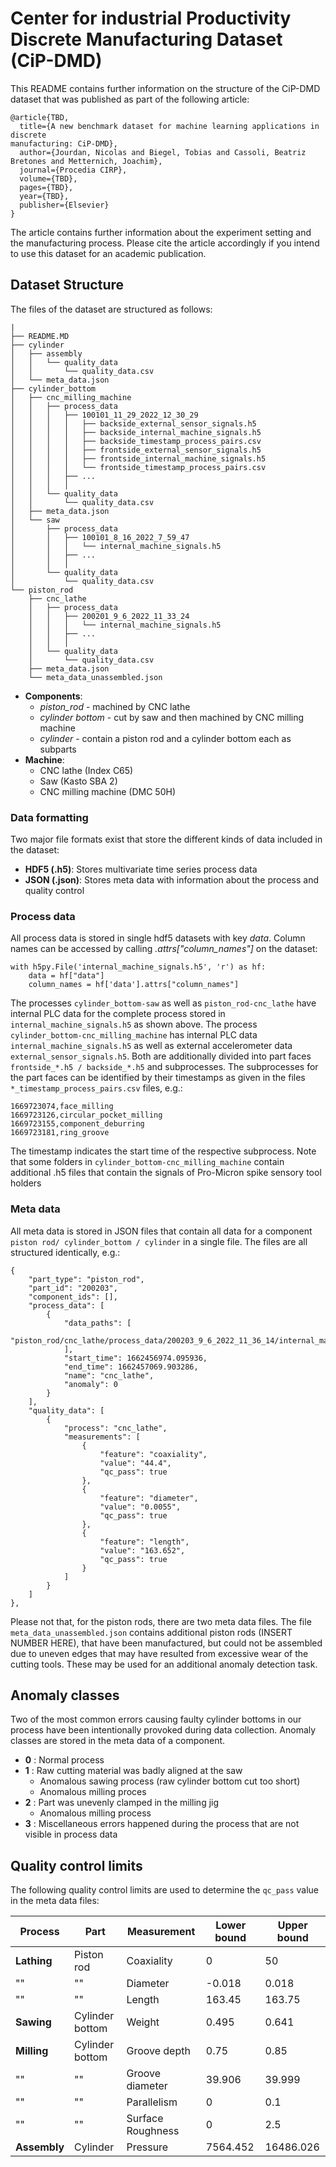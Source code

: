 # Center for industrial Productivity Discrete Manufacturing Dataset (CiP-DMD)
This README contains further information on the structure of the CiP-DMD dataset that 
was published as part of the following article:

```
@article{TBD,
  title={A new benchmark dataset for machine learning applications in discrete
manufacturing: CiP-DMD},
  author={Jourdan, Nicolas and Biegel, Tobias and Cassoli, Beatriz Bretones and Metternich, Joachim},
  journal={Procedia CIRP},
  volume={TBD},
  pages={TBD},
  year={TBD},
  publisher={Elsevier}
}
```
The article contains further information about the experiment setting and the manufacturing process.
Please cite the article accordingly if you intend to use this dataset for an academic publication.

## Dataset Structure
The files of the dataset are structured as follows:
```
|
├── README.MD
├── cylinder
│   ├── assembly
│   │   └── quality_data
│   │       └── quality_data.csv
│   └── meta_data.json
├── cylinder_bottom
│   ├── cnc_milling_machine
│   │   ├── process_data
│   │   │   ├── 100101_11_29_2022_12_30_29
│   │   │   │   ├── backside_external_sensor_signals.h5
│   │   │   │   ├── backside_internal_machine_signals.h5
│   │   │   │   ├── backside_timestamp_process_pairs.csv
│   │   │   │   ├── frontside_external_sensor_signals.h5
│   │   │   │   ├── frontside_internal_machine_signals.h5
│   │   │   │   └── frontside_timestamp_process_pairs.csv
│   │   │   ├── ...
│   │   │   │
│   │   └── quality_data
│   │       └── quality_data.csv
│   ├── meta_data.json
│   └── saw
│       ├── process_data
│       │   ├── 100101_8_16_2022_7_59_47
│       │   │   └── internal_machine_signals.h5
│       │   ├── ...
│       │   │
│       └── quality_data
│           └── quality_data.csv
└── piston_rod
    ├── cnc_lathe
    │   ├── process_data
    │   │   ├── 200201_9_6_2022_11_33_24
    │   │   │   └── internal_machine_signals.h5
    │   │   ├── ...
    │   │   │	    
    │   └── quality_data
    │       └── quality_data.csv
    ├── meta_data.json
    └── meta_data_unassembled.json
```

- **Components**:
    - *piston_rod* - machined by CNC lathe
    - *cylinder bottom* - cut by saw and then machined by CNC milling machine
    - *cylinder* -  contain a piston rod and a cylinder bottom each as subparts
- **Machine**:
    - CNC lathe (Index C65)
    - Saw (Kasto SBA 2)
    - CNC milling machine (DMC 50H)

### Data formatting
Two major file formats exist that store the different kinds of data included in the dataset:

- **HDF5 (.h5)**: Stores multivariate time series process data
- **JSON (.json)**: Stores meta data with information about the process and quality control

### Process data

All process data is stored in single hdf5 datasets with key *data*. Column names can be accessed by calling *.attrs["column_names"]* on the dataset:

	with h5py.File('internal_machine_signals.h5', 'r') as hf:
		data = hf["data"]
		column_names = hf['data'].attrs["column_names"]

The processes `cylinder_bottom-saw` as well as `piston_rod-cnc_lathe` have internal PLC data for the complete process stored in `internal_machine_signals.h5` as shown above. The process `cylinder_bottom-cnc_milling_machine` has internal PLC data `internal_machine_signals.h5` as
well as external accelerometer data `external_sensor_signals.h5`. Both are additionally divided into part faces `frontside_*.h5 / backside_*.h5` and subprocesses.
The subprocesses for the part faces can be identified by their timestamps as given in the files `*_timestamp_process_pairs.csv` files, e.g.:

    1669723074,face_milling
    1669723126,circular_pocket_milling
    1669723155,component_deburring
    1669723181,ring_groove

The timestamp indicates the start time of the respective subprocess. Note that some folders in `cylinder_bottom-cnc_milling_machine` contain additional .h5 files that contain the signals of Pro-Micron spike sensory tool
holders 

### Meta data

All meta data is stored in JSON files that contain all data for a component `piston rod/ cylinder_bottom / cylinder` in a single file. The files are all structured identically, e.g.:

    {
        "part_type": "piston_rod",
        "part_id": "200203",
        "component_ids": [],
        "process_data": [
            {
                "data_paths": [
                    "piston_rod/cnc_lathe/process_data/200203_9_6_2022_11_36_14/internal_machine_signals.h5"
                ],
                "start_time": 1662456974.095936,
                "end_time": 1662457069.903286,
                "name": "cnc_lathe",
                "anomaly": 0
            }
        ],
        "quality_data": [
            {
                "process": "cnc_lathe",
                "measurements": [
                    {
                        "feature": "coaxiality",
                        "value": "44.4",
                        "qc_pass": true
                    },
                    {
                        "feature": "diameter",
                        "value": "0.0055",
                        "qc_pass": true
                    },
                    {
                        "feature": "length",
                        "value": "163.652",
                        "qc_pass": true
                    }
                ]
            }
        ]
    },

Please not that, for the piston rods, there are two meta data files. The file `meta_data_unassembled.json` contains additional piston rods (INSERT NUMBER HERE), 
that have been manufactured, but could not be assembled due to uneven edges that may have resulted from excessive wear of the cutting tools. These may be used for 
an additional anomaly detection task.

## Anomaly classes

Two of the most common errors causing faulty cylinder bottoms in our process have been intentionally provoked during data collection. Anomaly classes are stored in the meta data of a component.

- **0** : Normal process
- **1** : Raw cutting material was badly aligned at the saw
    - Anomalous sawing process (raw cylinder bottom cut too short)
    - Anomalous milling proces
- **2** : Part was unevenly clamped in the milling jig
    - Anomalous milling process
- **3** : Miscellaneous errors happened during the process that are not visible in process data

## Quality control limits

The following quality control limits are used to determine the `qc_pass` value in the meta data files:

| Process      | Part            | Measurement       | Lower bound | Upper bound |
|--------------|-----------------|-------------------|-------------|-------------|
| **Lathing**  | Piston rod      | Coaxiality        | 0           | 50          |
| ""           | ""              | Diameter          | -0.018      | 0.018       |
| ""           | ""              | Length            | 163.45      | 163.75      |
| **Sawing**   | Cylinder bottom | Weight            | 0.495       | 0.641       |
| **Milling**  | Cylinder bottom | Groove depth      | 0.75        | 0.85        |
| ""           | ""              | Groove diameter   | 39.906      | 39.999      |
| ""           | ""              | Parallelism       | 0           | 0.1         |
| ""           | ""              | Surface Roughness | 0           | 2.5         |
| **Assembly** | Cylinder        | Pressure          | 7564.452    | 16486.026   |
